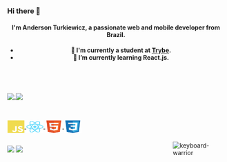 ### Hi there 👋

<header>
  <h4>I'm Anderson Turkiewicz, a passionate web and mobile developer from Brazil.<h4>
  <ul>
    <li>🔭 I'm currently a student at <a href="https://www.betrybe.com/" target="_blank">Trybe</a>.</li>
    <li>🌱 I’m currently learning React.js.</li>
  </ul>
</header>
<br>
<main>
  <a href="https://github.com/andersontrkz/">
    <img align="center" height="120em" src="https://github-readme-stats.vercel.app/api?username=andersontrkz&hide=stars,issues&count_private=true&show_icons=true&theme=vision-friendly-dark" />
    <img align="center" height="120em" src="https://github-readme-stats.vercel.app/api/top-langs/?username=andersontrkz&layout=compact&theme=vision-friendly-dark" />
  </a>
</main>

  ##

<footer>
  <div style="display: inline_block"><br>
    <a href="https://github.com/andersontrkz/">
      <link rel="stylesheet" href="https://cdn.jsdelivr.net/gh/devicons/devicon@v2.11.0/devicon.min.css">
      <img align="center" alt="js" height="30" width="40" src="https://raw.githubusercontent.com/devicons/devicon/master/icons/javascript/javascript-plain.svg">
      <img align="center" alt="react" height="30" width="40" src="https://raw.githubusercontent.com/devicons/devicon/master/icons/react/react-original.svg">
      <img align="center" alt="html" height="30" width="40" src="https://raw.githubusercontent.com/devicons/devicon/master/icons/html5/html5-original.svg">
      <img align="center" alt="css" height="30" width="40" src="https://raw.githubusercontent.com/devicons/devicon/master/icons/css3/css3-original.svg">
      <img width="120em" align="right" alt="keyboard-warrior" src="https://i.imgur.com/t51HrPx.gif" style="vertical-align:middle;margin:50px 0px">
    </a>
  </div>

  ##
  
  <div>
    <a href = "mailto: trkz.anderson@gmail.com"><img src="https://img.shields.io/badge/-Gmail-%23EA4335?style=for-the-badge&logo=gmail&logoColor=white" target="_blank"></a>
    <a href="hhttps://www.linkedin.com/in/anderson-trkz/" target="_blank"><img src="https://img.shields.io/badge/-LinkedIn-%230077B5?style=for-the-badge&logo=linkedin&logoColor=white" target="_blank"></a>
  </div>
</footer>
